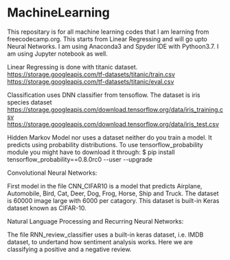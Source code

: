 # MachineLearning

This repositary is for all machine learning codes that I am learning from freecodecamp.org.
This starts from Linear Regressing and will go upto Neural Networks.
I am using Anaconda3 and Spyder IDE with Pythoon3.7. I am using Jupyter notebook as well.

Linear Regressing is done with titanic dataset.
https://storage.googleapis.com/tf-datasets/titanic/train.csv
https://storage.googleapis.com/tf-datasets/titanic/eval.csv

Classification uses DNN classifier from tensoflow. The dataset is iris species dataset
https://storage.googleapis.com/download.tensorflow.org/data/iris_training.csv
https://storage.googleapis.com/download.tensorflow.org/data/iris_test.csv

Hidden Markov Model nor uses a dataset neither do you train a model. It predicts using probability distributions. 
To use tensorflow_probability module you might have to download it through:
$ pip install tensorflow_probability==0.8.0rc0 --user --upgrade

Convolutional Neural Networks:

First model in the file CNN_CIFAR10 is a model that predicts Airplane, Automobile, Bird, Cat, Deer, Dog, Frog, Horse, Ship and Truck.
The dataset is 60000 image large with 6000 per catagory. This dataset is built-in Keras dataset known as CIFAR-10.

Natural Language Processing and Recurring Neural Networks:

The file RNN_review_classifier uses a built-in keras dataset, i.e. IMDB dataset, to undertand how sentiment analysis works. Here we are classifying a positive and a negative review.
